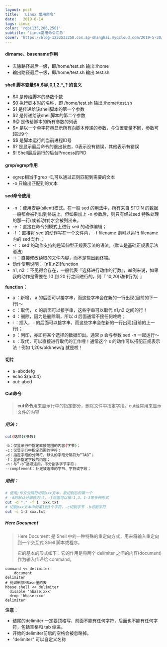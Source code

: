 ```yaml
---
layout: post
title:  'Linux 常用命令'
date:   2019-6-14
tags: Linux
color: 'rgb(135,206,250)'
subtitle: 'Linux常用命令汇总'
cover: 'https://blog-1253533258.cos.ap-shanghai.myqcloud.com/2019-5-30/linux.jpg'
---
```


#### dirname、basename作用

- 去除路径最后一级，即/home/test.sh 输出:/home 
- 输出路径最后一级，即/home/test.sh 输出:test.sh
####  shell 脚本变量$#,$@,$0,$1,$2,$*,$,$? 的含义
- $# 是传给脚本的参数个数
- $0 执行脚本时的名称，即 /home/test.sh  输出:/home/test.sh
- $1 是传递给该shell脚本的第一个参数
- $2 是传递给该shell脚本的第二个参数
- $@ 是传给脚本的所有参数的列表
- $* 是以一个单字符串显示所有向脚本传递的参数，与位置变量不同，参数可超过9个
- $$ 是脚本运行的当前进程ID号
- $? 是显示最后命令的退出状态，0表示没有错误，其他表示有错误
- $! Shell最后运行的后台Process的PID 
#### grep/egrep作用

- egrep相当于grep -E,可以通过正则匹配到需要的文本
- -o 只输出匹配到的文本
#### sed命令使用

- -n ：使用安静(silent)模式。在一般 sed 的用法中，所有来自 STDIN 的数据一般都会被列出到终端上。但如果加上 -n 参数后，则只有经过sed 特殊处理的那一行(或者动作)才会被列出来。
- -e ：直接在命令列模式上进行 sed 的动作编辑；
- -f ：直接将 sed 的动作写在一个文件内， -f filename 则可以运行 filename 内的 sed 动作；
- -r ：sed 的动作支持的是延伸型正规表示法的语法。(默认是基础正规表示法语法)
- -i ：直接修改读取的文件内容，而不是输出到终端。
- 动作使用说明： [n1[,n2]]function
- n1, n2 ：不见得会存在，一般代表『选择进行动作的行数』，举例来说，如果我的动作是需要在 10 到 20 行之间进行的，则『 10,20[动作行为] 』

**function：**
- a ：新增， a 的后面可以接字串，而这些字串会在新的一行出现(目前的下一行)～
- c ：取代， c 的后面可以接字串，这些字串可以取代 n1,n2 之间的行！
- d ：删除，因为是删除啊，所以 d 后面通常不接任何咚咚；
- i ：插入， i 的后面可以接字串，而这些字串会在新的一行出现(目前的上一行)；
- p ：列印，亦即将某个选择的数据印出。通常 p 会与参数 sed -n 一起运行～
- s ：取代，可以直接进行取代的工作哩！通常这个 s 的动作可以搭配正规表示法！例如 1,20s/old/new/g 就是啦！
#### 切片

- a=abcdefg
- echo ${a:0:4}
- out: abcd

#### Cut命令

> **cut命令**用来显示行中的指定部分，删除文件中指定字段。cut经常用来显示文件的内容

##### 用法：

```bash
cut(选项)(参数)

-b：仅显示行中指定直接范围的内容(字节)；
-c：仅显示行中指定范围的字符；
-d：指定字段的分隔符，默认的字段分隔符为“TAB”；
-f：显示指定字段的内容；
-n：与“-b”选项连用，不分割多字节字符；
--complement：补足被选择的字节、字符或字段；
```

##### 用例：

```bash
# 使用;作文分隔符切割xxx文本，取切割后的第一个
# -d的默认分隔符为\t，-f后面可以接:1,3、1-3等多种形式
cut -d ";" -f 1  xxx.txt
# 切割xxx文本中的第1到3个字符，-c切割字节 -b切割字符
cut -c 1-3 xxx.txt
```

##### Here Document

> Here Document 是 Shell 中的一种特殊的重定向方式，用来将输入重定向到一个交互式 Shell 脚本或程序。
>
> 它的基本的形式如下：它的作用是将两个 delimiter 之间的内容(document) 作为输入传递给 command。

```shell
command << delimiter
    document
delimiter
# 例如删除HBase里的表
hbase shell << delimiter
  disable 'hbase:xxx'
  drop 'hbase:xxx'
delimiter
```

**注意**：

- 结尾的delimiter 一定要顶格写，前面不能有任何字符，后面也不能有任何字符，包括空格和 tab 缩进。
- 开始的delimiter前后的空格会被忽略掉。
- "delimiter" 可以自定义名称